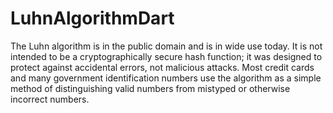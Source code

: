 # LuhnAlgorithmDart
The Luhn algorithm is in the public domain and is in wide use today. It is not intended to be a cryptographically secure hash function; 
it was designed to protect against accidental errors, not malicious attacks. Most credit cards and many government identification numbers
use the algorithm as a simple method of distinguishing valid numbers from mistyped or otherwise incorrect numbers.
